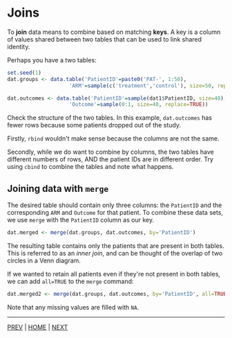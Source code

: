 # Joins

To **join** data means to combine based on matching **keys**. A key is a column of values shared between two tables that can be used to link shared identity.

Perhaps you have a two tables:

```R
set.seed(1)
dat.groups <- data.table('PatientID'=paste0('PAT-', 1:50),
                    'ARM'=sample(c('treatment','control'), size=50, replace=TRUE))

dat.outcomes <- data.table('PatientID'=sample(dat1$PatientID, size=40),
                    'Outcome'=sample(0:1, size=40, replace=TRUE))
```

Check the structure of the two tables. In this example, `dat.outcomes` has fewer rows because some patients dropped out of the study.

Firstly, `rbind` wouldn't make sense because the columns are not the same. 

Secondly, while we do want to combine by columns, the two tables have different numbers of rows, AND the patient IDs are in different order. Try using `cbind` to combine the tables and note what happens.

## Joining data with `merge`

The desired table should contain only three columns: the `PatientID` and the corresponding `ARM` and `Outcome` for that patient. To combine these data sets, we
use `merge` with the `PatientID` column as our key.

```R
dat.merged <- merge(dat.groups, dat.outcomes, by='PatientID')
```

The resulting table contains only the patients that are present in both tables.
This is referred to as an *inner join*, and can be thought of the overlap of two
circles in a Venn diagram.

If we wanted to retain all patients even if they're not present in both tables, we
can add `all=TRUE` to the `merge` command:

```R
dat.merged2 <- merge(dat.groups, dat.outcomes, by='PatientID', all=TRUE)
```

Note that any missing values are filled with `NA`.

---

[PREV](A.md) | [HOME](/README.md) | [NEXT](C.md)
